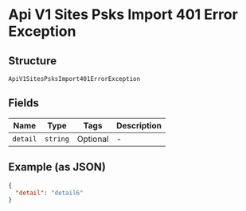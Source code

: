 
# Api V1 Sites Psks Import 401 Error Exception

## Structure

`ApiV1SitesPsksImport401ErrorException`

## Fields

| Name | Type | Tags | Description |
|  --- | --- | --- | --- |
| `detail` | `string` | Optional | - |

## Example (as JSON)

```json
{
  "detail": "detail6"
}
```

